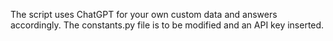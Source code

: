 The script uses ChatGPT for your own custom data and answers accordingly.
The constants.py file is to be modified and an API key inserted.
